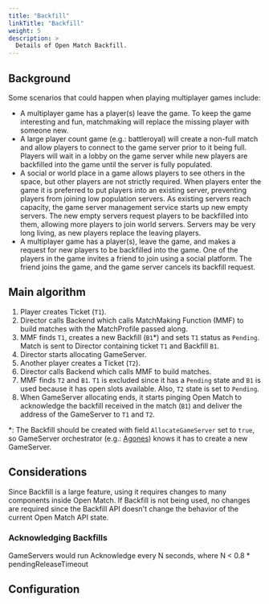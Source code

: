 ```yaml
---
title: "Backfill"
linkTitle: "Backfill"
weight: 5
description: >
  Details of Open Match Backfill.
---
```


## Background

Some scenarios that could happen when playing multiplayer games include:

* A multiplayer game has a player(s) leave the game. To keep the game interesting and fun, matchmaking will replace the missing player with someone new.
* A large player count game (e.g.: battleroyal) will create a non-full match and allow players to connect to the game server prior to it being full. Players will wait in a lobby on the game server while new players are backfilled into the game until the server is fully populated.
* A social or world place in a game allows players to see others in the space, but other players are not strictly required. When players enter the game it is preferred to put players into an existing server, preventing players from joining low population servers. As existing servers reach capacity, the game server management service starts up new empty servers. The new empty servers request players to be backfilled into them, allowing more players to join world servers. Servers may be very long living, as new players replace the leaving players.
* A multiplayer game has a player(s), leave the game, and makes a request for new players to be backfilled into the game. One of the players in the game invites a friend to join using a social platform. The friend joins the game, and the game server cancels its backfill request.

## Main algorithm

1. Player creates Ticket (`T1`).
2. Director calls Backend which calls MatchMaking Function (MMF) to build matches with the MatchProfile passed along. 
3. MMF finds `T1`, creates a new Backfill (`B1`*) and sets `T1` status as `Pending`. Match is sent to Director containing ticket `T1` and Backfill `B1`.
4. Director starts allocating GameServer.
5. Another player creates a Ticket (`T2`).
6. Director calls Backend which calls MMF to build matches.
7. MMF finds `T2` and `B1`. `T1` is excluded since it has a `Pending` state and `B1` is used because it has open slots available. Also, `T2` state is set to `Pending`.
8. When GameServer allocating ends, it starts pinging Open Match to acknowledge the backfill received in the match (`B1`) and deliver the address of the GameServer to `T1` and `T2`.

*: The Backfill should be created with field `AllocateGameServer` set to `true`, so GameServer orchestrator (e.g.: [Agones](https://agones.dev/site/)) knows it has to create a new GameServer.

## Considerations

Since Backfill is a large feature, using it requires changes to many components inside Open Match.
If Backfill is not being used, no changes are required since the Backfill API doesn't change 
the behavior of the current Open Match API state.

### Acknowledging Backfills

GameServers would run Acknowledge every N seconds, where N < 0.8 * pendingReleaseTimeout

## Configuration
